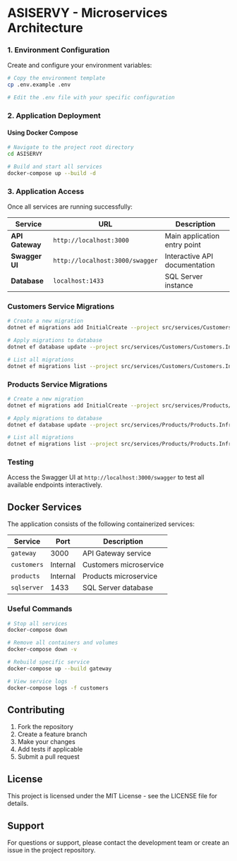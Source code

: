 # ASISERVY - Microservices Architecture

### 1. Environment Configuration

Create and configure your environment variables:

```bash
# Copy the environment template
cp .env.example .env

# Edit the .env file with your specific configuration
```

### 2. Application Deployment

#### Using Docker Compose

```bash
# Navigate to the project root directory
cd ASISERVY

# Build and start all services
docker-compose up --build -d
```

### 3. Application Access

Once all services are running successfully:

| Service         | URL                             | Description                   |
| --------------- | ------------------------------- | ----------------------------- |
| **API Gateway** | `http://localhost:3000`         | Main application entry point  |
| **Swagger UI**  | `http://localhost:3000/swagger` | Interactive API documentation |
| **Database**    | `localhost:1433`                | SQL Server instance           |

### Customers Service Migrations

```bash
# Create a new migration
dotnet ef migrations add InitialCreate --project src/services/Customers/Customers.Infrastructure --startup-project src/services/Customers

# Apply migrations to database
dotnet ef database update --project src/services/Customers/Customers.Infrastructure --startup-project src/services/Customers

# List all migrations
dotnet ef migrations list --project src/services/Customers/Customers.Infrastructure --startup-project src/services/Customers
```

### Products Service Migrations

```bash
# Create a new migration
dotnet ef migrations add InitialCreate --project src/services/Products/Products.Infrastructure --startup-project src/services/Products

# Apply migrations to database
dotnet ef database update --project src/services/Products/Products.Infrastructure --startup-project src/services/Products

# List all migrations
dotnet ef migrations list --project src/services/Products/Products.Infrastructure --startup-project src/services/Products
```

### Testing

Access the Swagger UI at `http://localhost:3000/swagger` to test all available endpoints interactively.

## Docker Services

The application consists of the following containerized services:

| Service     | Port     | Description            |
| ----------- | -------- | ---------------------- |
| `gateway`   | 3000     | API Gateway service    |
| `customers` | Internal | Customers microservice |
| `products`  | Internal | Products microservice  |
| `sqlserver` | 1433     | SQL Server database    |

### Useful Commands

```bash
# Stop all services
docker-compose down

# Remove all containers and volumes
docker-compose down -v

# Rebuild specific service
docker-compose up --build gateway

# View service logs
docker-compose logs -f customers
```

## Contributing

1. Fork the repository
2. Create a feature branch
3. Make your changes
4. Add tests if applicable
5. Submit a pull request

## License

This project is licensed under the MIT License - see the LICENSE file for details.

## Support

For questions or support, please contact the development team or create an issue in the project repository.
